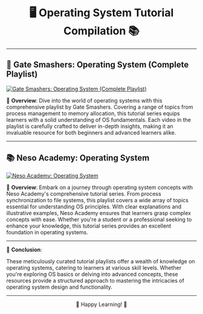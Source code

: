 <div align="center">

# 🖥️ Operating System Tutorial Compilation 📚

</div>

---

## 🎥 Gate Smashers: Operating System (Complete Playlist)

[![Gate Smashers: Operating System (Complete Playlist)](https://img.youtube.com/vi/VIDEO_ID/0.jpg)](https://www.youtube.com/playlist?list=PLxCzCOWd7aiGz9donHRrE9I3Mwn6XdP8p)

📝 **Overview**: Dive into the world of operating systems with this comprehensive playlist by Gate Smashers. Covering a range of topics from process management to memory allocation, this tutorial series equips learners with a solid understanding of OS fundamentals. Each video in the playlist is carefully crafted to deliver in-depth insights, making it an invaluable resource for both beginners and advanced learners alike.

---

## 📚 Neso Academy: Operating System

[![Neso Academy: Operating System](https://img.youtube.com/vi/VIDEO_ID/0.jpg)](https://www.youtube.com/playlist?list=PLBlnK6fEyqRiVhbXDGLXDk_OQAeuVcp2O)

📝 **Overview**: Embark on a journey through operating system concepts with Neso Academy's comprehensive tutorial series. From process synchronization to file systems, this playlist covers a wide array of topics essential for understanding OS principles. With clear explanations and illustrative examples, Neso Academy ensures that learners grasp complex concepts with ease. Whether you're a student or a professional seeking to enhance your knowledge, this tutorial series provides an excellent foundation in operating systems.

---

📘 **Conclusion**:

These meticulously curated tutorial playlists offer a wealth of knowledge on operating systems, catering to learners at various skill levels. Whether you're exploring OS basics or delving into advanced concepts, these resources provide a structured approach to mastering the intricacies of operating system design and functionality.

---

<div align="center">

🚀 Happy Learning! 🌟

</div>
